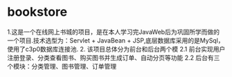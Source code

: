 # bookstore
1.这是一个在线网上书城的项目，是在本人学习完JavaWeb后为巩固所学而做的一个项目.技术选型为：Servlet + JavaBean + JSP,底层数据库采用的是MySql，使用了c3p0数据库连接池.
2. 该项目总体分为前台和后台两个模
2.1 前台实现用户注册登录、分类查看图书、购买图书并生成订单、自动分页等功能
2.2 后台有三个模块：分类管理、图书管理、订单管理
